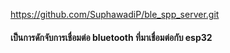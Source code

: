 https://github.com/SuphawadiP/ble_spp_server.git

#### เป็นการดักจับการเชื่อมต่อ bluetooth ที่มาเชื่อมต่อกับ esp32
